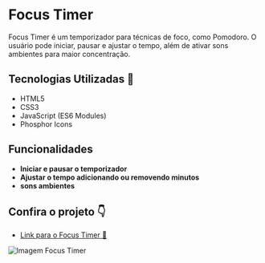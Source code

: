 <h1>Focus Timer </h1>

<p>Focus Timer é um temporizador para técnicas de foco, como Pomodoro. O usuário pode iniciar, pausar e ajustar o tempo, além de ativar sons ambientes para maior concentração.</p>

<h2>Tecnologias Utilizadas 🚀</h2>
<ul>
  <li>HTML5</li>
  <li>CSS3</li>
  <li>JavaScript (ES6 Modules)</li>
  <li>Phosphor Icons</li>
</ul>

## Funcionalidades
- **Iniciar e pausar o temporizador**
- **Ajustar o tempo adicionando ou removendo minutos**
- **sons ambientes**

<h2>Confira o projeto 👇</h2>

<ul>
  <li>
    <a href="https://focustimerexplorer.netlify.app/" target="_blank">
      Link para o Focus Timer 🚀
    </a>
  </li>
</ul>

<img 
  src="https://i.imgur.com/T7UUqKL.png" 
  alt="Imagem Focus Timer"
/>
